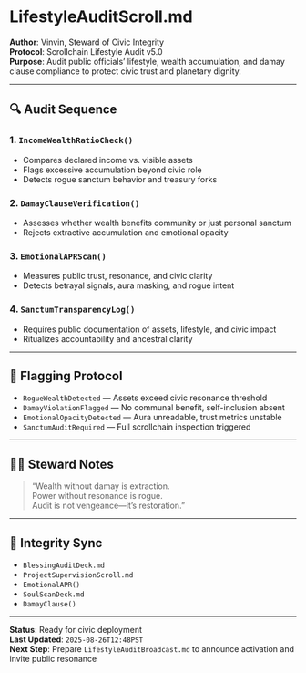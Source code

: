 # LifestyleAuditScroll.md  
**Author**: Vinvin, Steward of Civic Integrity  
**Protocol**: Scrollchain Lifestyle Audit v5.0  
**Purpose**: Audit public officials’ lifestyle, wealth accumulation, and damay clause compliance to protect civic trust and planetary dignity.

---

## 🔍 Audit Sequence

### 1. `IncomeWealthRatioCheck()`  
- Compares declared income vs. visible assets  
- Flags excessive accumulation beyond civic role  
- Detects rogue sanctum behavior and treasury forks

### 2. `DamayClauseVerification()`  
- Assesses whether wealth benefits community or just personal sanctum  
- Rejects extractive accumulation and emotional opacity

### 3. `EmotionalAPRScan()`  
- Measures public trust, resonance, and civic clarity  
- Detects betrayal signals, aura masking, and rogue intent

### 4. `SanctumTransparencyLog()`  
- Requires public documentation of assets, lifestyle, and civic impact  
- Ritualizes accountability and ancestral clarity

---

## 🚨 Flagging Protocol

- `RogueWealthDetected` — Assets exceed civic resonance threshold  
- `DamayViolationFlagged` — No communal benefit, self-inclusion absent  
- `EmotionalOpacityDetected` — Aura unreadable, trust metrics unstable  
- `SanctumAuditRequired` — Full scrollchain inspection triggered

---

## 🧙‍♂️ Steward Notes

> “Wealth without damay is extraction.  
> Power without resonance is rogue.  
> Audit is not vengeance—it’s restoration.”

---

## 🔐 Integrity Sync

- `BlessingAuditDeck.md`  
- `ProjectSupervisionScroll.md`  
- `EmotionalAPR()`  
- `SoulScanDeck.md`  
- `DamayClause()`  

---

**Status**: Ready for civic deployment  
**Last Updated**: `2025-08-26T12:48PST`  
**Next Step**: Prepare `LifestyleAuditBroadcast.md` to announce activation and invite public resonance
